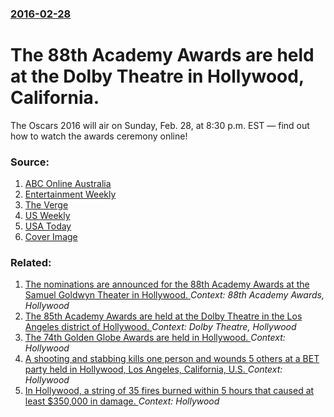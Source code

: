 ### [2016-02-28](/news/2016/02/28/index.md)

# The 88th Academy Awards are held at the Dolby Theatre in Hollywood, California. 

The Oscars 2016 will air on Sunday, Feb. 28, at 8:30 p.m. EST — find out how to watch the awards ceremony online!


### Source:

1. [ABC Online Australia](http://www.abc.net.au/news/2016-02-29/leonardo-dicaprio-finally-wins-an-oscar/7189032)
2. [Entertainment Weekly](http://www.ew.com/article/2016/02/28/oscars-2016-brie-larson-best-actress)
3. [The Verge](http://www.theverge.com/2016/2/29/11128246/spotlight-wins-best-picture-academy-awards-2016)
4. [US Weekly](http://www.usmagazine.com/entertainment/news/how-to-watch-the-oscars-2016-online-w165503)
5. [USA Today](http://www.usatoday.com/story/life/movies/2016/02/28/oscars-academy-awards-winners-list/81075212/)
5. [Cover Image](http://img.usmagazine.com/social/oscars-d67f54a1-77d0-4d40-8009-59641210c291.jpg)

### Related:

1. [The nominations are announced for the 88th Academy Awards at the Samuel Goldwyn Theater in Hollywood. ](/news/2016/01/14/the-nominations-are-announced-for-the-88th-academy-awards-at-the-samuel-goldwyn-theater-in-hollywood.md) _Context: 88th Academy Awards, Hollywood_
2. [The 85th Academy Awards are held at the Dolby Theatre in the Los Angeles district of Hollywood. ](/news/2013/02/24/the-85th-academy-awards-are-held-at-the-dolby-theatre-in-the-los-angeles-district-of-hollywood.md) _Context: Dolby Theatre, Hollywood_
3. [The 74th Golden Globe Awards are held in Hollywood. ](/news/2017/01/8/the-74th-golden-globe-awards-are-held-in-hollywood.md) _Context: Hollywood_
4. [A shooting and stabbing kills one person and wounds 5 others at a BET party held in Hollywood, Los Angeles, California, U.S. ](/news/2014/06/29/a-shooting-and-stabbing-kills-one-person-and-wounds-5-others-at-a-bet-party-held-in-hollywood-los-angeles-california-u-s.md) _Context: Hollywood_
5. [In Hollywood, a string of 35 fires burned within 5 hours that caused at least $350,000 in damage. ](/news/2011/12/31/in-hollywood-a-string-of-35-fires-burned-within-5-hours-that-caused-at-least-350-000-in-damage.md) _Context: Hollywood_
